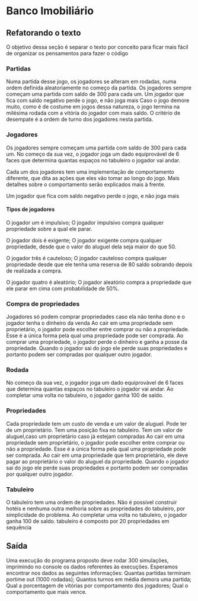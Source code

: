 # Banco Imobiliário

## Refatorando o texto
O objetivo dessa seção é separar o texto por conceito para ficar mais fácil de organizar os pensamentos para fazer o código

### Partidas
Numa partida desse jogo, os jogadores se alteram em rodadas, numa ordem definida aleatoriamente no começo da partida.
Os jogadores sempre começam uma partida com saldo de 300 para cada um. 
Um jogador que fica com saldo negativo perde o jogo, e não joga mais
Caso o jogo demore muito, como é de costume em jogos dessa natureza, o jogo termina na milésima rodada com a vitória do jogador com mais saldo. O critério de desempate é a ordem de turno dos jogadores nesta partida. 

### Jogadores
Os jogadores sempre começam uma partida com saldo de 300 para cada um. 
No começo da sua vez, o jogador joga um dado equiprovável de 6 faces que determina quantas espaços no tabuleiro o jogador vai andar. 

Cada um dos jogadores tem uma implementação de comportamento diferente, que dita as ações que eles vão tomar ao longo do jogo. Mais detalhes sobre o comportamento serão explicados mais à frente. 

Um jogador que fica com saldo negativo perde o jogo, e não joga mais

#### Tipos de jogadores
O jogador um é impulsivo; 
O jogador impulsivo compra qualquer propriedade sobre a qual ele parar. 

O jogador dois é exigente; 
O jogador exigente compra qualquer propriedade, desde que o valor do aluguel dela seja maior do que 50. 

O jogador três é cauteloso; 
O jogador cauteloso compra qualquer propriedade desde que ele tenha uma reserva de 80 saldo sobrando depois de realizada a compra. 

O jogador quatro é aleatório;
O jogador aleatório compra a propriedade que ele parar em cima com probabilidade de 50%. 


### Compra de propriedades
Jogadores só podem comprar propriedades caso ela não tenha dono e o jogador tenha o dinheiro da venda
Ao cair em uma propriedade sem proprietário, o jogador pode escolher entre comprar ou não a propriedade. Esse é a única forma pela qual uma propriedade pode ser comprada. Ao comprar uma propriedade, o jogador perde o dinheiro e ganha a posse da propriedade.
Quando o jogador sai do jogo ele perde suas propriedades e portanto podem ser compradas por qualquer outro jogador. 


### Rodada
No começo da sua vez, o jogador joga um dado equiprovável de 6 faces que determina quantas espaços no tabuleiro o jogador vai andar. 
Ao completar uma volta no tabuleiro, o jogador ganha 100 de saldo. 


### Propriedades
Cada propriedade tem um custo de venda e um valor de aluguel.
Pode ter de um proprietário.
Tem uma posição fixa no tabuleiro.
Tem um valor de aluguel,caso um proprietário caso já estejam compradas
Ao cair em uma propriedade sem proprietário, o jogador pode escolher entre comprar ou não a propriedade. Esse é a única forma pela qual uma propriedade pode ser comprada. 
Ao cair em uma propriedade que tem proprietário, ele deve pagar ao proprietário o valor do aluguel da propriedade. 
Quando o jogador sai do jogo ele perde suas propriedades e portanto podem ser compradas por qualquer outro jogador. 


### Tabuleiro
O tabuleiro tem uma ordem de propriedades.
Não é possível construir hotéis e nenhuma outra melhoria sobre as propriedades do tabuleiro, por simplicidade do problema.
Ao completar uma volta no tabuleiro, o jogador ganha 100 de saldo. 
tabuleiro é composto por 20 propriedades em sequência


## Saída 
Uma execução do programa proposto deve rodar 300 simulações, imprimindo no console os dados referentes às execuções. Esperamos encontrar nos dados as seguintes informações: 
Quantas partidas terminam portime out (1000 rodadas); 
Quantos turnos em média demora uma partida; 
Qual a porcentagem de vitórias por comportamento dos jogadores; 
Qual o comportamento que mais vence.